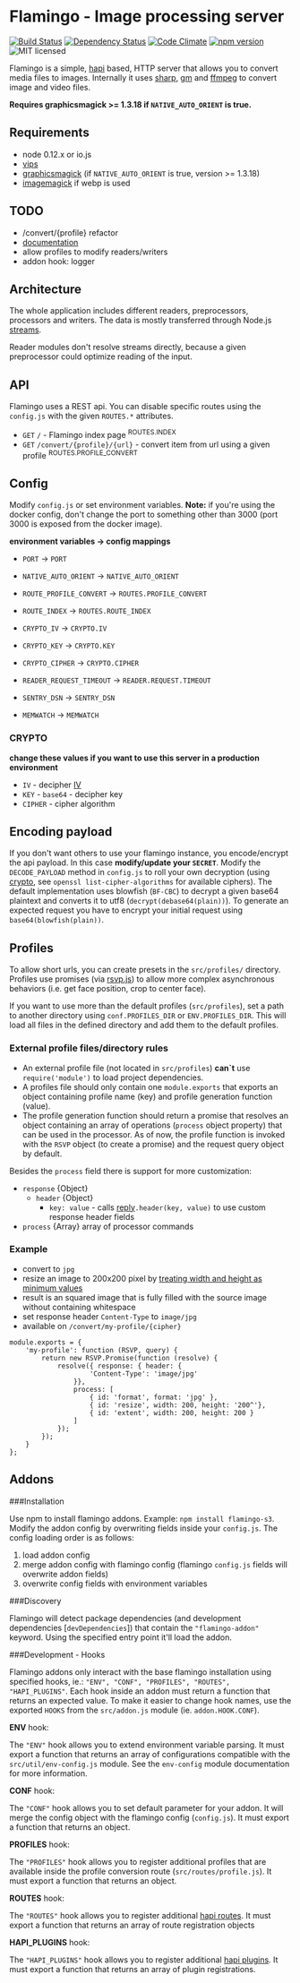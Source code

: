 # Flamingo - Image processing server
[![Build Status](https://travis-ci.org/piobyte/flamingo.png?branch=master)](https://travis-ci.org/piobyte/flamingo)
[![Dependency Status](https://david-dm.org/piobyte/flamingo.svg)](https://david-dm.org/piobyte/flamingo)
[![Code Climate](https://codeclimate.com/github/piobyte/flamingo.png)](https://codeclimate.com/github/piobyte/flamingo)
[![npm version](https://badge.fury.io/js/flamingo.svg)](https://www.npmjs.com/package/flamingo)
![MIT licensed](https://img.shields.io/badge/license-MIT-lightgrey.svg)

Flamingo is a simple, [hapi](http://hapijs.com/) based, HTTP server that allows you to convert media files to images.
Internally it uses [sharp](https://github.com/lovell/sharp), [gm](https://github.com/aheckmann/gm) and [ffmpeg](https://github.com/fluent-ffmpeg/node-fluent-ffmpeg) to convert image and video files.

__Requires graphicsmagick >= 1.3.18 if `NATIVE_AUTO_ORIENT` is true.__

## Requirements

- node 0.12.x or io.js
- [vips](http://www.vips.ecs.soton.ac.uk/index.php?title=VIPS)
- [graphicsmagick](http://www.graphicsmagick.org/) (if `NATIVE_AUTO_ORIENT` is true, version >= 1.3.18)
- [imagemagick](http://www.imagemagick.org/) if webp is used

## TODO

- /convert/{profile} refactor
- [documentation](https://piobyte.github.io/flamingo/)
- allow profiles to modify readers/writers
- addon hook: logger

## Architecture

The whole application includes different readers, preprocessors, processors and writers.
The data is mostly transferred through Node.js [streams](http://nodejs.org/api/stream.html).

Reader modules don't resolve streams directly, because a given preprocessor could optimize reading of the input.

## API

Flamingo uses a REST api. You can disable specific routes using the `config.js` with the given `ROUTES.*` attributes.

- `GET` `/` - Flamingo index page <sup>ROUTES.INDEX</sup>
- `GET` `/convert/{profile}/{url}` - convert item from url using a given profile <sup>ROUTES.PROFILE_CONVERT</sup>

## Config

Modify `config.js` or set environment variables.
__Note:__ if you're using the docker config, don't change the port to something other than 3000
(port 3000 is exposed from the docker image).

__environment variables -> config mappings__

- `PORT` -> `PORT`
- `NATIVE_AUTO_ORIENT` -> `NATIVE_AUTO_ORIENT`
- `ROUTE_PROFILE_CONVERT` -> `ROUTES.PROFILE_CONVERT`
- `ROUTE_INDEX` -> `ROUTES.ROUTE_INDEX`
- `CRYPTO_IV` -> `CRYPTO.IV`
- `CRYPTO_KEY` -> `CRYPTO.KEY`
- `CRYPTO_CIPHER` -> `CRYPTO.CIPHER`
- `READER_REQUEST_TIMEOUT` -> `READER.REQUEST.TIMEOUT`

- `SENTRY_DSN` -> `SENTRY_DSN`
- `MEMWATCH` -> `MEMWATCH`

### CRYPTO

__change these values if you want to use this server in a production environment__

- `IV` - decipher [IV](https://en.wikipedia.org/wiki/Initialization_vector)
- `KEY` - `base64` - decipher key
- `CIPHER` - cipher algorithm

## Encoding payload

If you don't want others to use your flamingo instance, you encode/encrypt the api payload.
In this case __modify/update your `SECRET`__.
Modify the `DECODE_PAYLOAD` method in `config.js` to roll your own decryption (using [crypto](http://nodejs.org/api/crypto.html), see `openssl list-cipher-algorithms` for available ciphers).
The default implementation uses blowfish (`BF-CBC`) to decrypt a given base64 plaintext and converts it to utf8 (`decrypt(debase64(plain))`).
To generate an expected request you have to encrypt your initial request using `base64(blowfish(plain))`.

## Profiles

To allow short urls, you can create presets in the `src/profiles/` directory.
Profiles use promises (via [rsvp.js](https://github.com/tildeio/rsvp.js)) to allow more complex asynchronous behaviors
(i.e. get face position, crop to center face).

If you want to use more than the default profiles (`src/profiles`), set a path to another directory using `conf.PROFILES_DIR` or `ENV.PROFILES_DIR`.
This will load all files in the defined directory and add them to the default profiles.

### External profile files/directory rules

- An external profile file (not located in `src/profiles`) __can\`t__ use `require('module')` to load project dependencies.
- A profiles file should only contain one `module.exports` that exports an object containing profile name (key) and profile generation function (value).
- The profile generation function should return a promise that resolves an object containing an array of operations (`process` object property) that can be used in the processor.
As of now, the profile function is invoked with the `RSVP` object (to create a promise) and the request query object by default.

Besides the `process` field there is support for more customization:

- `response` {Object}
    - `header` {Object}
        - `key: value` - calls [reply](http://hapijs.com/api#replyerr-result)`.header(key, value)` to use custom response header fields
- `process` {Array} array of processor commands

### Example

- convert to `jpg`
- resize an image to 200x200 pixel by [treating width and height as minimum values](http://www.graphicsmagick.org/GraphicsMagick.html#details-geometry)
- result is an squared image that is fully filled with the source image without containing whitespace
- set response header `Content-Type` to `image/jpg`
- available on `/convert/my-profile/{cipher}`

```
module.exports = {
    'my-profile': function (RSVP, query) {
        return new RSVP.Promise(function (resolve) {
            resolve({ response: { header: {
                    'Content-Type': 'image/jpg'
                }},
                process: [
                    { id: 'format', format: 'jpg' },
                    { id: 'resize', width: 200, height: '200^'},
                    { id: 'extent', width: 200, height: 200 }
                ]
            });
        });
    }
};
```

## Addons

###Installation

Use npm to install flamingo addons. Example: `npm install flamingo-s3`.
Modify the addon config by overwriting fields inside your `config.js`. The config loading order is as follows:

1. load addon config
2. merge addon config with flamingo config (flamingo `config.js` fields will overwrite addon fields)
3. overwrite config fields with environment variables

###Discovery

Flamingo will detect package dependencies (and development dependencies [`devDependencies`]) that contain the `"flamingo-addon"` keyword.
Using the specified entry point it'll load the addon.

###Development - Hooks

Flamingo addons only interact with the base flamingo installation using specified hooks, ie.: `"ENV", "CONF", "PROFILES", "ROUTES", "HAPI_PLUGINS"`.
Each hook inside an addon must return a function that returns an expected value. To make it easier to change hook names,
use the exported `HOOKS` from the `src/addon.js` module (ie. `addon.HOOK.CONF`).

__ENV__ hook:

The `"ENV"` hook allows you to extend environment variable parsing.
It must export a function that returns an array of configurations compatible with the `src/util/env-config.js` module.
See the `env-config` module documentation for more information.

__CONF__ hook:

The `"CONF"` hook allows you to set default parameter for your addon.
It will merge the config object with the flamingo config (`config.js`).
It must export a function that returns an object.

__PROFILES__ hook:

The `"PROFILES"` hook allows you to register additional profiles that are available inside the profile conversion route (`src/routes/profile.js`).
It must export a function that returns an object.

__ROUTES__ hook:

The `"ROUTES"` hook allows you to register additional [hapi routes](http://hapijs.com/tutorials/routing#routes).
It must export a function that returns an array of route registration objects

__HAPI_PLUGINS__ hook:

The `"HAPI_PLUGINS"` hook allows you to register additional [hapi plugins](http://hapijs.com/tutorials/plugins#loading-a-plugin).
It must export a function that returns an array of plugin registrations.
